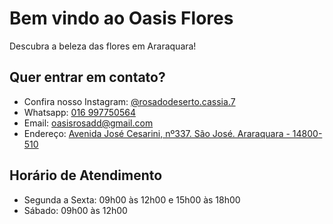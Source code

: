 # Bem vindo ao Oasis Flores
Descubra a beleza das flores em Araraquara!

## Quer entrar em contato?
- Confira nosso Instagram: [@rosadodeserto.cassia.7](https://www.instagram.com/rosadodeserto.cassia.7/)
- Whatsapp: [016 997750564](https://wa.me/+5516997785678?text=Olá)
- Email: [oasisrosadd@gmail.com](mailto:oasisrosadd@gmail.com)
- Endereço: [Avenida José Cesarini, nº337. São José. Araraquara - 14800-510](https://www.google.com/maps/place/Oasis+das+Flores/@-21.8064853,-48.1796292,19.62z/data=!4m6!3m5!1s0x94b8f3eafa7304c3:0x3975c5853423ef76!8m2!3d-21.8065798!4d-48.1795522!16s%2Fg%2F11v08rnsl5?hl=pt-BR&entry=ttu)

## Horário de Atendimento
- Segunda a Sexta: 09h00 às 12h00 e 15h00 às 18h00
- Sábado: 09h00 às 12h00

